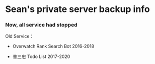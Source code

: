 # Sean's private server backup info #

### Now, all service had stopped

Old Service：

* Overwatch Rank Search Bot 2016-2018

* 普三忠 Todo List 2017-2020
